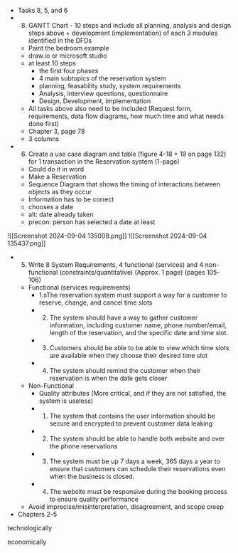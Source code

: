 
- Tasks 8, 5, and 6
- 8. GANTT Chart - 10 steps and include all planning, analysis and design steps above + development (implementation) of each 3 modules identified in the DFDs
	- Paint the bedroom example
	- draw.io or microsoft studio
	- at least 10 steps
		- the first four phases
		- 4 main subtopics of the reservation system
		- planning, feasability study, system requirements
		- Analysis, interview questions, questionnaire
		- Design, Development, Implementation
	- All tasks above also need to be included (Request form, requirements, data flow diagrams, how much time and what needs done first)
	- Chapter 3, page 78 
	- 3 columns
- 6. Create a use case diagram and table (figure 4-18 + 19 on page 132) for 1 transaction in the Reservation system (1-page)
	- Could do it in word
	- Make a Reservation
	- Sequence Diagram that shows the timing of interactions between objects as they occur 
	- Information has to be correct
	- chooses a date
	- alt: date already taken
	- precon: person has selected a date at least

![[Screenshot 2024-09-04 135008.png]]
![[Screenshot 2024-09-04 135437.png]]

- 5. Write 8 System Requirements, 4 functional (services) and 4 non-functional (constraints/quantitative) (Approx. 1 page) (pages 105-106)
	- Functional (services requirements)
		- 1.sThe reservation system must support a way for a customer to reserve, change, and cancel time slots 
		- 2. The system should have a way to gather customer information, including customer name, phone number/email, length of the reservation, and the specific date and time slot.
		- 3. Customers should be able to be able to view which time slots are available when they choose their desired time slot 
		- 4. The system should remind the customer when their reservation is when the date gets closer
	- Non-Functional
		- Quality attributes (More critical, and if they are not satisfied, the system is useless)
		- 1. The system that contains the user information should be secure and encrypted to prevent customer data leaking
		- 2. The system should be able to handle both website and over the phone reservations 
		- 3. The system must be up 7 days a week, 365 days a year to ensure that customers can schedule their reservations even when the business is closed.
		- 4. The website must be responsive during the booking process to ensure quality performance
	- Avoid imprecise/misinterpretation, disagreement, and scope creep
- Chapters 2-5


technologically

economically

